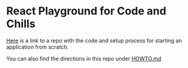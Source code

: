 # React Playground for Code and Chills 

[Here](https://github.com/DaltonHart/HowTo-React-Webpack-Babel) is a link to a repo with the code and setup process for starting an application from scratch. 

You can also find the directions in this repo under [HOWTO.md](./HOWTO.md)